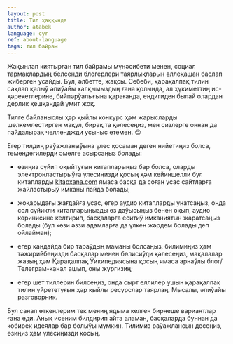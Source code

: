 ```yaml
---
layout: post
title: Тил ҳаққында
author: atabek
language: cyr
ref: about-language
tags: тил байрам
---
```


Жақынлап киятырған тил байрамы мүнәсибети менен, социал тармақлардың белсенди блогерлери таярлықларын әллеқашан баслап жиберген усайды. Бул, әлбетте, жақсы. Себеби, қарақалпақ тилин сақлап қалыў әпиўайы халқымыздың ғана қолында, ал ҳүкиметтиң ис-ҳәрекетлерине, бийпәрўалығына қарағанда, ендигиден былай олардан дерлик ҳешқандай үмит жоқ.

Тилге байланыслы ҳәр қыйлы конкурс ҳәм жарысларды шөлкемлестирген мақул, бирақ та қәлесеңиз, мен сизлерге оннан да пайдалырақ челленджди усыныс етемен. 😉

Егер тилдиң раўажланыўына үлес қосаман деген нийетиңиз болса, төмендегилерди әмелге асырсаңыз болады:

- өзиңиз сүйип оқыйтуғын китапларыңыз бар болса, оларды электронластырыўға үлесиңизди қосың ҳәм кейиншелли бул китапларды [kitapxana.com](http://www.kitapxana.com) ямаса басқа да соған усас сайтларға жайластырыў имканы пайда болады;

- жоқарыдағы жағдайға усас, егер аудио китапларды унатсаңыз, онда сол сүйикли китапларыңызды өз даўысыңыз бенен оқып, аудио көринисине келтирип, басқаларға еситиў имканиятын жаратсаңыз болады (бул көзи әззи адамларға да үлкен жәрдем болады деп ойлайман);

- егер қандайда бир тараўдың маманы болсаңыз, билимиңиз ҳәм тәжирийбеңизди басқалар менен бөлисиўди қәлесеңиз, мақалалар жазың ҳәм Қарақалпақ Ўикипедиясына қосың ямаса арнаўлы блог/Телеграм-канал ашып, оны жүргизиң;

- егер шет тиллерин билсеңиз, онда сырт еллилер ушын қарақалпақ тилин үйрететуғын ҳәр қыйлы ресурслар таярлаң. Мысалы, әпиўайы разговорник.

Бул санап өткенлерим тек мениң ядыма келген бирнеше вариантлар ғана еди. Анық исеним билдирип айта аламан, басқаларда буннан да көбирек идеялар бар болыўы мүмкин. Тилимиз раўажлансын десеңиз, өзиңиз ҳәм үлесиңизди қосың.
